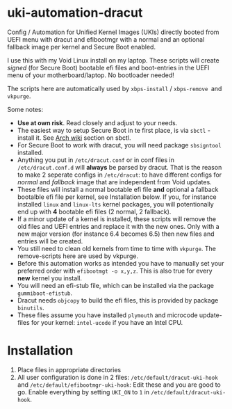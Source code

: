# uki-automation-dracut
Config / Automation for Unified Kernel Images (UKIs) directly booted from UEFI menu with dracut and efibootmgr with a normal and an optional fallback image per kernel and Secure Boot enabled.

I use this with my Void Linux install on my laptop.
These scripts will create _signed_ (for Secure Boot) bootable efi files and boot-entries in the UEFI menu of your motherboard/laptop. No bootloader needed!

The scripts here are automatically used by `xbps-install` / `xbps-remove `and `vkpurge`.

Some notes:
- **Use at own risk**. Read closely and adjust to your needs.
- The easiest way to setup Secure Boot in te first place, is via `sbctl`  - install it. See [Arch wiki](https://wiki.archlinux.org/title/Unified_Extensible_Firmware_Interface/Secure_Boot) section on sbctl.
- For Secure Boot to work with dracut, you will need package `sbsigntool` installed. 
- Anything you put in `/etc/dracut.conf` or in conf files in `/etc/dracut.conf.d` will **always** be parsed by dracut. That is the reason to make 2 seperate configs in `/etc/dracut`: to have different configs for _normal_ and _fallback_ image that are independent from Void updates.
- These files will install a normal bootable efi file **and** optional a fallback bootalble efi file per kernel, see Installation below. If you, for instance  installed `linux` and `linux-lts` kernel packages, you will potentionally end up with **4** bootable efi files (2 normal, 2 fallback).
- If a minor update of a kernel is installed, these scripts will remove the old files and UEFI entries and replace it with the new ones. Only with a new major version (for instance 6.4 becomes 6.5) then new files and entries will be created.
- You still need to clean old kernels from time to time with `vkpurge`. The remove-scripts here are used by vkpurge.
- Before this automation works as intended you have to manually set your preferred order with `efibootmgt -o x,y,z`. This is also true for every **new** kernel you install.
- You will need an efi-stub file, which can be installed via the package `gummiboot-efistub`.
- Dracut needs `objcopy` to build the efi files, this is provided by package `binutils`.
- These files assume you have installed `plymouth` and microcode update-files for your kernel: `intel-ucode` if you have an Intel CPU.

# Installation
1. Place files in appropriate directories
2. All user configuration is done in 2 files: `/etc/default/dracut-uki-hook` and `/etc/default/efibootmgr-uki-hook`: Edit these and you are good to go. Enable everything by setting `UKI_ON` to `1` in `/etc/default/dracut-uki-hook`.

